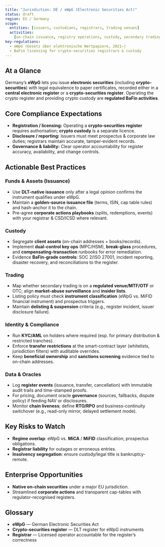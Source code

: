 ```yaml
---
title: "Jurisdiction: DE / eWpG (Electronic Securities Act)"
status: draft
region: EU / Germany
scope:
  entities: [issuers, custodians, registrars, trading venues]
  activities:
    [on-chain issuance, registry operations, custody, secondary trading]
key-regulations:
  - eWpG (Gesetz über elektronische Wertpapiere, 2021–)
  - BaFin licensing for crypto-securities registrars & custody
---
```


## At a Glance

Germany’s **eWpG** lets you issue **electronic securities** (including **crypto-securities**) with legal equivalence to paper certificates, recorded either in a **central electronic register** or a **crypto-securities register**. Operating the crypto register and providing crypto custody are **regulated BaFin activities**.

## Core Compliance Expectations

- **Registration / licensing:** Operating a **crypto-securities register** requires authorisation; **crypto custody** is a separate licence.
- **Disclosure / reporting:** Issuers must meet prospectus & corporate law duties; registrars maintain accurate, tamper-evident records.
- **Governance & liability:** Clear operator accountability for register accuracy, availability, and change controls.

## Actionable Best Practices

### Funds & Assets (Issuance)

- Use **DLT-native issuance** only after a legal opinion confirms the instrument qualifies under eWpG.
- Maintain a **golden-source issuance file** (terms, ISIN, cap table rules) and hash-anchor it to the chain.
- Pre-agree **corporate actions playbooks** (splits, redemptions, events) with your registrar & CSD/ICSD where relevant.

### Custody

- Segregate **client assets** (on-chain addresses + books/records).
- Implement **dual-control key ops** (MPC/HSM), **break-glass** procedures, and **compensating-transaction** runbooks for error remediation.
- Evidence **BaFin-grade controls**: SOC 2/ISO 27001, incident reporting, disaster recovery, and reconciliations to the register.

### Trading

- Map whether secondary trading is on a **regulated venue/MTF/OTF** or OTC; align **market-abuse surveillance** and **insider lists**.
- Listing policy must check **instrument classification** (eWpG vs. MiFID financial instrument) and prospectus triggers.
- Maintain **delisting & suspension** criteria (e.g., register incident, issuer disclosure failure).

### Identity & Compliance

- Run **KYC/AML** on holders where required (esp. for primary distribution & restricted tranches).
- Enforce **transfer restrictions** at the smart-contract layer (whitelists, jurisdiction filters) with auditable overrides.
- Keep **beneficial ownership** and **sanctions screening** evidence tied to on-chain addresses.

### Data & Oracles

- Log **register events** (issuance, transfer, cancellation) with immutable audit trails and time-stamped proofs.
- For pricing, document oracle **governance** (sources, fallbacks, dispute policy) if feeding NAV or disclosures.
- Monitor **chain liveness**; define **RTO/RPO** and business-continuity switchover (e.g., read-only mirror, delayed settlement mode).

## Key Risks to Watch

- **Regime overlap**: eWpG vs. **MiCA** / **MiFID** classification; prospectus obligations.
- **Registrar liability** for outages or erroneous entries.
- **Insolvency segregation**: ensure custody/legal title is bankruptcy-remote.

## Enterprise Opportunities

- **Native on-chain securities** under a major EU jurisdiction.
- Streamlined **corporate actions** and transparent cap-tables with regulator-recognised registers.

## Glossary

- **eWpG** — German Electronic Securities Act
- **Crypto-securities register** — DLT register for eWpG instruments
- **Registrar** — Licensed operator accountable for the register’s correctness
